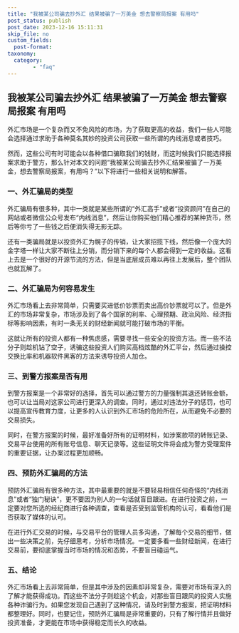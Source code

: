 ```yaml
---
title: "我被某公司骗去抄外汇 结果被骗了一万美金 想去警察局报案 有用吗"
post_status: publish
post_date: 2023-12-16 15:11:31
skip_file: no
custom_fields: 
  post-format: 
taxonomy:
  category:
        - "faq"
---
```


## 我被某公司骗去抄外汇 结果被骗了一万美金 想去警察局报案 有用吗

外汇市场是一个复杂而又不免风险的市场，为了获取更高的收益，我们一些人可能会选择通过求助于各种莫名其妙的投资公司获取一些所谓的内线消息或者技巧。

然而，这些公司有时可能会以各种借口骗取我们的钱财，而这时候我们只能选择报案求助于警方，那么针对本文的问题“我被某公司骗去抄外汇结果被骗了一万美金，想去警察局报案，有用吗？”以下将进行一些相关说明和解答。

### 一、外汇骗局的类型

外汇骗局有很多种，其中一类就是某些所谓的“外汇高手”或者“投资顾问”在自己的网站或者微信公众号发布“内线消息”，然后让你购买他们精心推荐的某种货币，然后等你亏了一些钱之后便消失得无影无踪。

还有一类骗局就是以投资外汇为幌子的传销，让大家招揽下线，然后像一个庞大的金字塔一样让大家不断往上分销，而分销下来的每个人都会得到一定的收益。这看上去是一个很好的开源节流的方法，但是当底层成员难以再往上发展后，整个团队也就瓦解了。

### 二、外汇骗局为何容易发生

外汇市场看上去非常简单，只需要买进低价钞票而卖出高价钞票就可以了。但是外汇的市场非常复杂，市场涉及到了各个国家的利率、心理预期、政治风险、经济指标等影响因素，有时一条无关的财经新闻就可能打破市场的平衡。

这就让所有的投资人都有一种焦虑感，需要寻找一些安全的投资方法。而一些不法分子则趁机钻了空子，诱骗这些投资人们购买高档炫酷的外汇平台，然后通过操控交换比率和机器软件黑客的方法来诱导投资人加仓。

### 三、到警方报案是否有用

到警方报案是一个非常好的选择，首先可以通过警方的力量强制其退还转账金额，也可以让当局对这家公司进行更深入的调查。同时，通过对违法分子的惩罚，也可以提高宣传教育力度，让更多的人认识到外汇市场的危险所在，从而避免不必要的交易损失。

同时，在警方报案的时候，最好准备好所有的证明材料，如涉案款项的转账记录、交易平台使用的所有账号信息、聊天记录等。这些证明文件将会成为警方受理案件的重要证据，让办案过程更加顺畅。

### 四、预防外汇骗局的方法

预防外汇骗局有很多种方法，其中最重要的就是不要轻易相信任何奇怪的“内线消息”或者“独门秘诀”，更不要因为别人的一句话就盲目跟进。在进行投资之前，一定要对您所选的经纪商进行各种调查，查看是否受到监管机构的认可，看看他们是否获取了媒体的认可。

在进行外汇交易的时候，与交易平台的管理人员多沟通，了解每个交易的细节，做出一些决策之前，先仔细思考，分析市场情况。一定要多看一些财经新闻，在进行交易前，要彻底掌握当时市场的情况和态势，不要盲目碰运气。

### 五、结论

外汇市场看上去非常简单，但是其中涉及的因素却非常复杂，需要对市场有深入的了解才能获得成功。而这些不法分子则趁这个机会，对那些盲目跟风的投资人实施各种诈骗行为。如果您发现自己遇到了这种情况，请及时到警方报案，把证明材料都整理好。同时，也要记住，预防外汇骗局是非常重要的，只有了解行情并且做好投资准备，才更能在市场中获得稳定而长久的收益。
